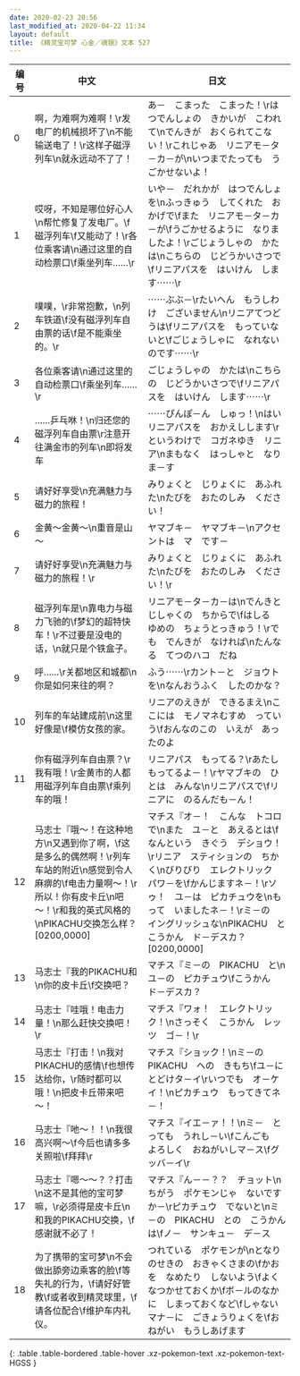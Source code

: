 ```yaml
---
date: 2020-02-23 20:56
last_modified_at: 2020-04-22 11:34
layout: default
title: 《精灵宝可梦 心金／魂银》文本 527
---
```

| 编号 | 中文 | 日文 |
| ---- | ---- | ---- |
| 0 | 啊，为难啊为难啊！\r发电厂的机械损坏了\n不能输送电了！\r这样子磁浮列车\n就永远动不了了！ | あ－　こまった　こまった！\rはつでんしょの　きかいが　こわれて\nでんきが　おくられてこない！\rこれじゃあ　リニアモ－タ－カ－が\nいつまでたっても　うごかせないよ！ |
| 1 | 哎呀，不知是哪位好心人\n帮忙修复了发电厂。\f磁浮列车\f又能动了！\r各位乘客请\n通过这里的自动检票口\f乘坐列车……\r | いや－　だれかが　はつでんしょを\nふっきゅう　してくれた　おかげで\fまた　リニアモ－タ－カ－が\fうごかせるように　なりましたよ！\rごじょうしゃの　かたは\nこちらの　じどうかいさつで\fリニアパスを　はいけん　します⋯⋯\r |
| 2 | 噗噗，\r非常抱歉，\n列车铁道\f没有磁浮列车自由票的话\f是不能乘坐的。\r | ⋯⋯ぶぶ－\rたいへん　もうしわけ　ございません\nリニアてつどうは\fリニアパスを　もっていないと\fごじょうしゃに　なれないのです⋯⋯\r |
| 3 | 各位乘客请\n通过这里的自动检票口\f乘坐列车……\r | ごじょうしゃの　かたは\nこちらの　じどうかいさつで\fリニアパスを　はいけん　します⋯⋯\r |
| 4 | ……乒乓咻！\n归还您的磁浮列车自由票\r注意开往满金市的列车\n即将发车 | ⋯⋯ぴんぽ－ん　しゅっ！\nはい　リニアパスを　おかえしします\rというわけで　コガネゆき　リニア\nまもなく　はっしゃと　なりま－す |
| 5 | 请好好享受\n充满魅力与磁力的旅程！ | みりょくと　じりょくに　あふれた\nたびを　おたのしみ　ください！ |
| 6 | 金黄～金黄～\n重音是山～ | ヤマブキ－　ヤマブキ－\nアクセントは　マ　です－ |
| 7 | 请好好享受\n充满魅力与磁力的旅程！\r | みりょくと　じりょくに　あふれた\nたびを　おたのしみ　ください！\r |
| 8 | 磁浮列车是\n靠电力与磁力飞驰的\f梦幻的超特快车！\r不过要是没电的话，\n就只是个铁盒子。 | リニアモ－タ－カ－は\nでんきと　じしゃくの　ちからで\fはしる　ゆめの　ちょうとっきゅう！\rでも　でんきが　なければ\nたんなる　てつのハコ　だね |
| 9 | 呼……\r关都地区和城都\n你是如何来往的啊？ | ふう⋯⋯\rカント－と　ジョウトを\nなんおうふく　したのかな？ |
| 10 | 列车的车站建成前\n这里好像是\f模仿女孩的家。 | リニアのえきが　できるまえ\nここには　モノマネむすめ　っていう\fおんなのこの　いえが　あったのよ |
| 11 | 你有磁浮列车自由票？\r我有哦！\r金黄市的人都用磁浮列车自由票\f乘列车的哦！ | リニアパス　もってる？\rあたし　もってるよ－！\rヤマブキの　ひとは　みんな\nリニアパスで\fリニアに　のるんだも－ん！ |
| 12 | 马志士『哦～！在这种地方\n又遇到你了啊，\f这是多么的偶然啊！\r列车车站的附近\n感觉到令人麻痹的\f电击力量啊～！\r所以！你有皮卡丘\n吧～！\r和我的英式风格的\nPIKACHU交换怎么样？[0200,0000] | マチス『オ－！　こんな　トコロで\nまた　ユ－と　あえるとは\fなんという　きぐう　デショウ！\rリニア　スティションの　ちかく\nびりびり　エレクトリック　パワ－を\fかんじますネ－！\rソゥ！　ユ－は　ピカチュウを\nもって　いましたネ－！\rミ－の　イングリッシュな\nPIKACHU　と　こうかん　ド－デスカ？[0200,0000] |
| 13 | 马志士『我的PIKACHU和\n你的皮卡丘\f交换吧？ | マチス『ミ－の　PIKACHU　と\nユ－の　ピカチュウ\fこうかん　ド－デスカ？ |
| 14 | 马志士『哇哦！电击力量！\n那么赶快交换吧！\r | マチス『ワォ！　エレクトリック！\nさっそく　こうかん　レッツ　ゴ－！\r |
| 15 | 马志士『打击！\n我对PIKACHU的感情\f也想传达给你，\r随时都可以哦！\n把皮卡丘带来吧～！ | マチス『ショック！\nミ－の　PIKACHU　への　きもち\fユ－に　とどけタ－イ\rいつでも　オ－ケイ！\nピカチュウ　もってきてネ－！ |
| 16 | 马志士『吔～！！\n我很高兴啊～\f今后也请多多关照啦\f拜拜\r | マチス『イエ－ァ！！\nミ－　とっても　うれし－い\fこんごも　よろしく　おねがいしマ－ス\fグッバ－イ\r |
| 17 | 马志士『嗯～～？？打击\n这不是其他的宝可梦嘛，\r必须得是皮卡丘\n和我的PIKACHU交换，\f感谢就不必了！ | マチス『ん－－？？　チョット\nちがう　ポケモンじゃ　ないですか－\rピカチュウ　でないと\nミ－の　PIKACHU　との　こうかんは\fノ－　サンキュ－　デ－ス |
| 18 | 为了携带的宝可梦\n不会做出舔旁边乘客的脸\f等失礼的行为，\f请好好管教\f或者收到精灵球里，\f请各位配合\f维护车内礼仪。 | つれている　ポケモンが\nとなりのせきの　おきゃくさまの\fかおを　なめたり　しないよう\fよく　なつかせておくか\fボ－ルのなかに　しまっておくなど\fしゃないマナ－に　ごきょうりょくを\fおねがい　もうしあげます |
{: .table .table-bordered .table-hover .xz-pokemon-text .xz-pokemon-text-HGSS }